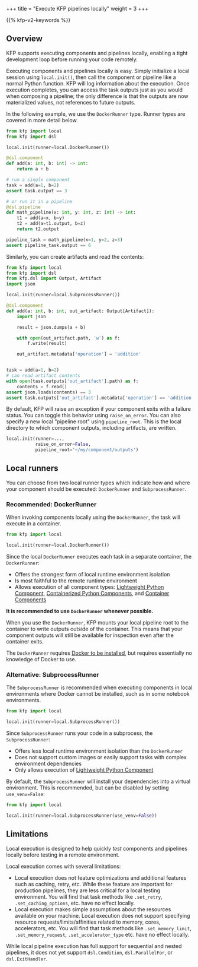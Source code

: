 +++
title = "Execute KFP pipelines locally"
weight = 3
+++

{{% kfp-v2-keywords %}}

## Overview
KFP supports executing components and pipelines locally, enabling a tight development loop before running your code remotely.

Executing components and pipelines locally is easy. Simply initialize a local session using `local.init()`, then call the component or pipeline like a normal Python function. KFP will log information about the execution. Once execution completes, you can access the task outputs just as you would when composing a pipeline; the only difference is that the outputs are now materialized values, not references to future outputs.

In the following example, we use the `DockerRunner` type. Runner types are covered in more detail below.

```python
from kfp import local
from kfp import dsl

local.init(runner=local.DockerRunner())

@dsl.component
def add(a: int, b: int) -> int:
    return a + b

# run a single component
task = add(a=1, b=2)
assert task.output == 3

# or run it in a pipeline
@dsl.pipeline
def math_pipeline(x: int, y: int, z: int) -> int:
    t1 = add(a=x, b=y)
    t2 = add(a=t1.output, b=z)
    return t2.output

pipeline_task = math_pipeline(x=1, y=2, z=3)
assert pipeline_task.output == 6
```

Similarly, you can create artifacts and read the contents:
```python
from kfp import local
from kfp import dsl
from kfp.dsl import Output, Artifact
import json

local.init(runner=local.SubprocessRunner())

@dsl.component
def add(a: int, b: int, out_artifact: Output[Artifact]):
    import json

    result = json.dumps(a + b)

    with open(out_artifact.path, 'w') as f:
        f.write(result)

    out_artifact.metadata['operation'] = 'addition'


task = add(a=1, b=2)
# can read artifact contents
with open(task.outputs['out_artifact'].path) as f:
    contents = f.read()
assert json.loads(contents) == 3
assert task.outputs['out_artifact'].metadata['operation'] == 'addition'
```

By default, KFP will raise an exception if your component exits with a failure status. You can toggle this behavior using `raise_on_error`. You can also specify a new local "pipeline root" using `pipeline_root`. This is the local directory to which component outputs, including artifacts, are written.

```python
local.init(runner=...,
           raise_on_error=False,
           pipeline_root='~/my/component/outputs')
```

## Local runners

You can choose from two local runner types which indicate how and where your component should be executed: `DockerRunner` and `SubprocessRunner`.

### Recommended: DockerRunner

When invoking components locally using the `DockerRunner`, the task will execute in a container.

```python
from kfp import local

local.init(runner=local.DockerRunner())
```

Since the local `DockerRunner` executes each task in a separate container, the `DockerRunner`:
- Offers the strongest form of local runtime environment isolation
- Is most faithful to the remote runtime environment
- Allows execution of all component types: [Lightweight Python Component][lightweight-python-component], [Containerized Python Components][containerized-python-components], and [Container Components][container-components]

**It is recommended to use `DockerRunner` whenever possible.**

When you use the `DockerRunner`, KFP mounts your local pipeline root to the container to write outputs outside of the container. This means that your component outputs will still be available for inspection even after the container exits.

The `DockerRunner` requires [Docker to be installed](https://docs.docker.com/engine/install/), but requires essentially no knowledge of Docker to use.

### Alternative: SubprocessRunner

The `SubprocessRunner` is recommended when executing components in local environments where Docker cannot be installed, such as in some notebook environments.

```python
from kfp import local

local.init(runner=local.SubprocessRunner())
```

Since `SubprocessRunner` runs your code in a subprocess, the `SubprocessRunner`:
- Offers less local runtime environment isolation than the `DockerRunner`
- Does not support custom images or easily support tasks with complex environment dependencies
- Only allows execution of [Lightweight Python Component][lightweight-python-component]

By default, the `SubprocessRunner` will install your dependencies into a virtual environment. This is recommended, but can be disabled by setting `use_venv=False`:

```python
from kfp import local

local.init(runner=local.SubprocessRunner(use_venv=False))
```

## Limitations
Local execution is designed to help quickly *test* components and pipelines locally before testing in a remote environment.

Local execution comes with several limitations:
- Local execution does not feature optimizations and additional features such as caching, retry, etc. While these feature are important for production pipelines, they are less critical for a local testing environment. You will find that task methods like `.set_retry`, `.set_caching_options`, etc. have no effect locally.
- Local execution makes simple assumptions about the resources available on your machine. Local execution does not support specifying resource requests/limits/affinities related to memory, cores, accelerators, etc. You will find that task methods like `.set_memory_limit`, `.set_memory_request`, `.set_accelerator_type` etc. have no effect locally.

While local pipeline execution has full support for sequential and nested pipelines, it does not yet support `dsl.Condition`, `dsl.ParallelFor`, or `dsl.ExitHandler`.


[lightweight-python-component]: /docs/components/pipelines/user-guides/components/lightweight-python-components/
[containerized-python-components]: /docs/components/pipelines/user-guides/components/containerized-python-components
[container-components]: /docs/components/pipelines/user-guides/components/container-components



